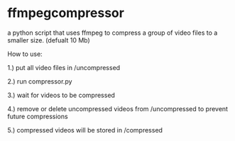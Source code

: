 # ffmpegcompressor
a python script that uses ffmpeg to compress a group of video files to a smaller size. (defualt 10 Mb)

How to use:



1.) put all video files in /uncompressed

2.) run compressor.py

3.) wait for videos to be compressed

4.) remove or delete uncompressed videos from /uncompressed to prevent future compressions

5.) compressed videos will be stored in /compressed
